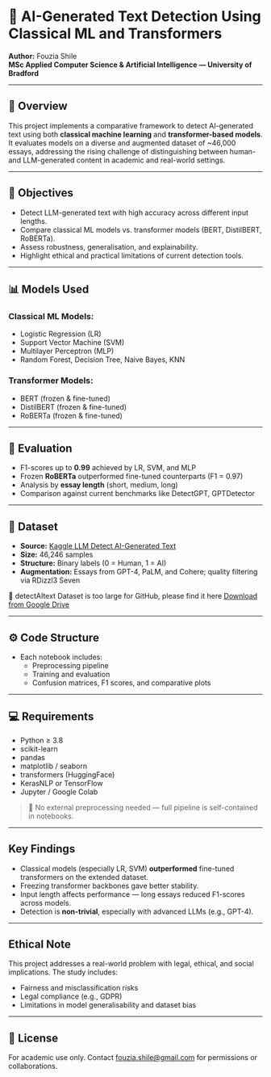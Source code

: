 # 🧠 AI-Generated Text Detection Using Classical ML and Transformers

**Author:** Fouzia Shile  
**MSc Applied Computer Science & Artificial Intelligence — University of Bradford**  

---

## 📘 Overview

This project implements a comparative framework to detect AI-generated text using both **classical machine learning** and **transformer-based models**. It evaluates models on a diverse and augmented dataset of ~46,000 essays, addressing the rising challenge of distinguishing between human- and LLM-generated content in academic and real-world settings.

---

## 🎯 Objectives

- Detect LLM-generated text with high accuracy across different input lengths.
- Compare classical ML models vs. transformer models (BERT, DistilBERT, RoBERTa).
- Assess robustness, generalisation, and explainability.
- Highlight ethical and practical limitations of current detection tools.

---

## 📊 Models Used

### Classical ML Models:
- Logistic Regression (LR)
- Support Vector Machine (SVM)
- Multilayer Perceptron (MLP)
- Random Forest, Decision Tree, Naive Bayes, KNN

### Transformer Models:
- BERT (frozen & fine-tuned)
- DistilBERT (frozen & fine-tuned)
- RoBERTa (frozen & fine-tuned)

---

## 🧪 Evaluation

- F1-scores up to **0.99** achieved by LR, SVM, and MLP
- Frozen **RoBERTa** outperformed fine-tuned counterparts (F1 = 0.97)
- Analysis by **essay length** (short, medium, long)
- Comparison against current benchmarks like DetectGPT, GPTDetector

---

## 📂 Dataset

- **Source:** [Kaggle LLM Detect AI-Generated Text](https://www.kaggle.com/competitions/llm-detect-ai-generated-text)
- **Size:** 46,246 samples
- **Structure:** Binary labels (0 = Human, 1 = AI)
- **Augmentation:** Essays from GPT-4, PaLM, and Cohere; quality filtering via RDizzl3 Seven

📁 detectAItext Dataset is too large for GitHub, please find it here [Download from Google Drive](https://drive.google.com/file/d/1_nm_Ebw9SbntGoWnLhAWK9M3PZV5Afol/view?usp=share_link)

---

## ⚙️ Code Structure


- Each notebook includes:
  - Preprocessing pipeline
  - Training and evaluation
  - Confusion matrices, F1 scores, and comparative plots

---

## 💻 Requirements

- Python ≥ 3.8  
- scikit-learn  
- pandas  
- matplotlib / seaborn  
- transformers (HuggingFace)  
- KerasNLP or TensorFlow  
- Jupyter / Google Colab  

> 📝 No external preprocessing needed — full pipeline is self-contained in notebooks.

---

##  Key Findings

- Classical models (especially LR, SVM) **outperformed** fine-tuned transformers on the extended dataset.
- Freezing transformer backbones gave better stability.
- Input length affects performance — long essays reduced F1-scores across models.
- Detection is **non-trivial**, especially with advanced LLMs (e.g., GPT-4).

---

##  Ethical Note

This project addresses a real-world problem with legal, ethical, and social implications. The study includes:
- Fairness and misclassification risks
- Legal compliance (e.g., GDPR)
- Limitations in model generalisability and dataset bias

---

## 📜 License

For academic use only. Contact [fouzia.shile@gmail.com](mailto:fouzia.shile@gmail.com) for permissions or collaborations.
